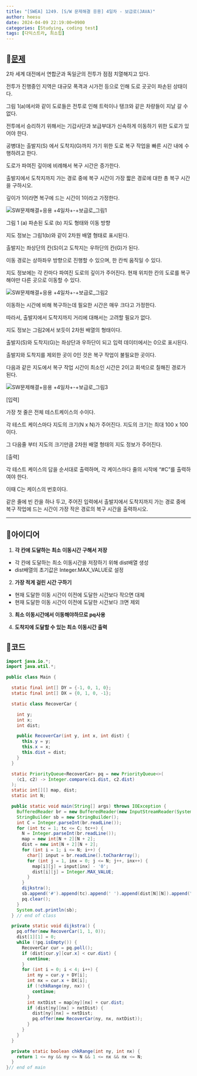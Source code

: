 ```yaml
---
title: "[SWEA] 1249. [S/W 문제해결 응용] 4일차 - 보급로(JAVA)"
author: heesu
date: 2024-04-09 22:19:00+0900
categories: [Studying, coding test]
tags: [다익스트라, 최소힙]
---
```


## 📌[문제](https://swexpertacademy.com/main/code/problem/problemDetail.do?contestProbId=AV15QRX6APsCFAYD&categoryId=AV15QRX6APsCFAYD&categoryType=CODE&problemTitle=1249&orderBy=FIRST_REG_DATETIME&selectCodeLang=ALL&select-1=&pageSize=10&pageIndex=1)

2차 세계 대전에서 연합군과 독일군의 전투가 점점 치열해지고 있다.

전투가 진행중인 지역은 대규모 폭격과 시가전 등으로 인해 도로 곳곳이 파손된 상태이다.

그림 1(a)에서와 같이 도로들은 전투로 인해 트럭이나 탱크와 같은 차량들이 지날 갈 수 없다.

전투에서 승리하기 위해서는 기갑사단과 보급부대가 신속하게 이동하기 위한 도로가 있어야 한다.

공병대는 출발지(S) 에서 도착지(G)까지 가기 위한 도로 복구 작업을 빠른 시간 내에 수행하려고 한다.

도로가 파여진 깊이에 비례해서 복구 시간은 증가한다.

출발지에서 도착지까지 가는 경로 중에 복구 시간이 가장 짧은 경로에 대한 총 복구 시간을 구하시오.

깊이가 1이라면 복구에 드는 시간이 1이라고 가정한다.

![SW문제해결+응용 +4일차+-+보급로_그림1](https://github.com/skagmltn7/skagmltn7/assets/133394749/d8ddc45e-9e09-4a3d-8048-d4a225c917ca)

그림 1 (a) 파손된 도로                                                             (b) 지도 형태와 이동 방향

지도 정보는 그림1(b)와 같이 2차원 배열 형태로 표시된다.

출발지는 좌상단의 칸(S)이고 도착지는 우하단의 칸(G)가 된다.

이동 경로는 상하좌우 방향으로 진행할 수 있으며, 한 칸씩 움직일 수 있다.

지도 정보에는 각 칸마다 파여진 도로의 깊이가 주어진다. 현재 위치한 칸의 도로를 복구해야만 다른 곳으로 이동할 수 있다.

![SW문제해결+응용 +4일차+-+보급로_그림2](https://github.com/skagmltn7/skagmltn7/assets/133394749/ae8cb494-ea4e-41bb-9f57-2263b9a86f84)

이동하는 시간에 비해 복구하는데 필요한 시간은 매우 크다고 가정한다.

따라서, 출발지에서 도착지까지 거리에 대해서는 고려할 필요가 없다.

지도 정보는 그림2에서 보듯이 2차원 배열의 형태이다.

출발지(S)와 도착지(G)는 좌상단과 우하단이 되고 입력 데이터에서는 0으로 표시된다.

출발지와 도착지를 제외한 곳이 0인 것은 복구 작업이 불필요한 곳이다.

다음과 같은 지도에서 복구 작업 시간이 최소인 시간은 2이고 회색으로 칠해진 경로가 된다.

![SW문제해결+응용 +4일차+-+보급로_그림3](https://github.com/skagmltn7/skagmltn7/assets/133394749/3afab6d8-29d4-4330-8e64-4cbcccbae525)

[입력]

가장 첫 줄은 전체 테스트케이스의 수이다.

각 테스트 케이스마다 지도의 크기(N x N)가 주어진다. 지도의 크기는 최대 100 x 100이다.

그 다음줄 부터 지도의 크기만큼 2차원 배열 형태의 지도 정보가 주어진다.

[출력]

각 테스트 케이스의 답을 순서대로 출력하며, 각 케이스마다 줄의 시작에 “#C”를 출력하여야 한다.

이때 C는 케이스의 번호이다.

같은 줄에 빈 칸을 하나 두고, 주어진 입력에서 출발지에서 도착지까지 가는 경로 중에 복구 작업에 드는 시간이 가장 작은 경로의 복구 시간을 출력하시오.

<hr/>

## 💪아이디어<br>

1. **각 칸에 도달하는 최소 이동시간 구해서 저장**
  - 각 칸에 도달하는 최소 이동시간을 저장하기 위해 dist배열 생성
  - dist배열의 초기값은 Integer.MAX_VALUE로 설정
2. **가장 적게 걸린 시간 구하기**
  - 현재 도달한 이동 시간이 이전에 도달한 시간보다 작으면 대체
  - 현재 도달한 이동 시간이 이전에 도달한 시간보다 크면 제외

3. **최소 이동시간에서 이동해야하므로 pq사용**

4. **도착지에 도달할 수 있는 최소 이동시간 출력**


## 🥂코드

```java
import java.io.*;
import java.util.*;

public class Main {

  static final int[] DY = {-1, 0, 1, 0};
  static final int[] DX = {0, 1, 0, -1};

  static class RecoverCar {

    int y;
    int x;
    int dist;

    public RecoverCar(int y, int x, int dist) {
      this.y = y;
      this.x = x;
      this.dist = dist;
    }
  }

  static PriorityQueue<RecoverCar> pq = new PriorityQueue<>(
    (c1, c2) -> Integer.compare(c1.dist, c2.dist)
  );
  static int[][] map, dist;
  static int N;

  public static void main(String[] args) throws IOException {
    BufferedReader br = new BufferedReader(new InputStreamReader(System.in));
    StringBuilder sb = new StringBuilder();
    int C = Integer.parseInt(br.readLine());
    for (int tc = 1; tc <= C; tc++) {
      N = Integer.parseInt(br.readLine());
      map = new int[N + 2][N + 2];
      dist = new int[N + 2][N + 2];
      for (int i = 1; i <= N; i++) {
        char[] input = br.readLine().toCharArray();
        for (int j = 1, inx = 0; j <= N; j++, inx++) {
          map[i][j] = input[inx] - '0';
          dist[i][j] = Integer.MAX_VALUE;
        }
      }
      dijkstra();
      sb.append('#').append(tc).append(' ').append(dist[N][N]).append("\n");
      pq.clear();
    }
    System.out.println(sb);
  } // end of class

  private static void dijkstra() {
    pq.offer(new RecoverCar(1, 1, 0));
    dist[1][1] = 0;
    while (!pq.isEmpty()) {
      RecoverCar cur = pq.poll();
      if (dist[cur.y][cur.x] < cur.dist) {
        continue;
      }
      for (int i = 0; i < 4; i++) {
        int ny = cur.y + DY[i];
        int nx = cur.x + DX[i];
        if (!chkRange(ny, nx)) {
          continue;
        }
        int nxtDist = map[ny][nx] + cur.dist;
        if (dist[ny][nx] > nxtDist) {
          dist[ny][nx] = nxtDist;
          pq.offer(new RecoverCar(ny, nx, nxtDist));
        }
      }
    }
  }

  private static boolean chkRange(int ny, int nx) {
    return 1 <= ny && ny <= N && 1 <= nx && nx <= N;
  }
}// end of main
```
